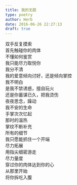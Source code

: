 ```yaml
---  
title: 我的无题  
type: poetry  
author: Herb  
date: 2016-06-26 22:27:13  
draft: true
---  
```

双手反复摸索  
首先触碰你的肉体  
不懂如何鉴赏  
我只能尽力取悦你    
我分不清  
我的爱意倾向讨好，还是倾向掌控  
我不明白  
是我不禁诱惑，擅自玩火  
还是你蓄谋已久，把我烫伤    
夜夜思念，躁动  
我不安的生命    
手掌次次忆起  
那时的温热  
掌纹不断补充  
所有的细节    
我只愿能抓住一个开端  
尽力拓展  
用指尖细密游走  
尽力量度    
穿过你的肉体达到你的心  
从那里开始  
将你拆吃入腹